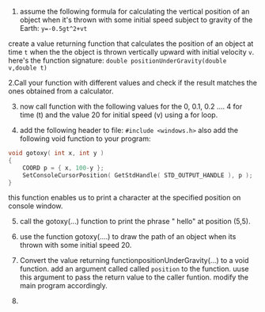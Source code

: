 1. assume the following formula for calculating the vertical position of an object when it's thrown with some initial speed subject to gravity of the Earth:
`y=-0.5gt^2+vt`

create a value returning function that calculates the position of an object at time `t` when the the object is thrown vertically upward with initial velocity `v`. here's the function signature: `double positionUnderGravity(double v,double t)`

2.Call your function with different values and check if the result matches the ones obtained from a calculator.

3. now call function with the following values for the 0, 0.1, 0.2 .... 4 for time (t) and the value 20 for initial speed (v) using a for loop. 

4. add the following header to file:
`#include <windows.h>`
also add the following void function to your program:
```cpp
void gotoxy( int x, int y )
{
    COORD p = { x, 100-y };
    SetConsoleCursorPosition( GetStdHandle( STD_OUTPUT_HANDLE ), p );
}
```
this function enables us to print a character at the specified position on console window.

5. call the gotoxy(...) function to print the phrase " hello" at position (5,5). 

6. use the function gotoxy(....)  to draw the path of an object when its thrown with some initial speed 20. 

7. Convert the value returning functionpositionUnderGravity(...) to a void function.  add an argument called called `position` to the function. uuse this argument to pass the return value to the caller funtion. modify the main program accordingly.
8. 


